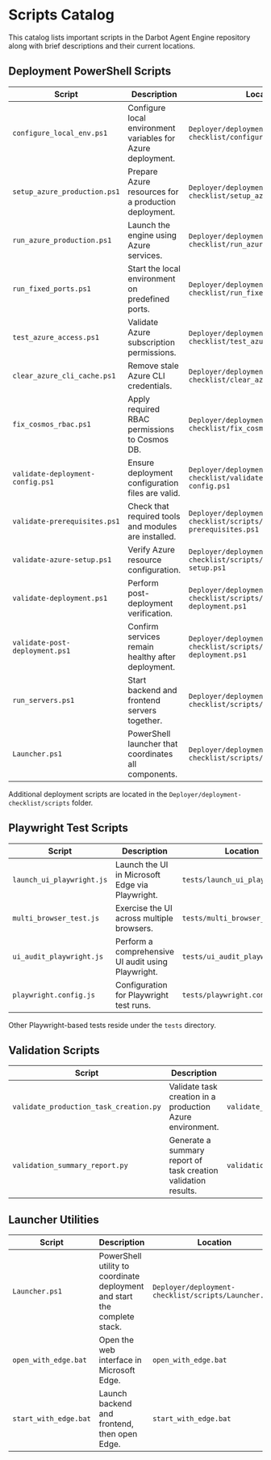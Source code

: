# Scripts Catalog

This catalog lists important scripts in the Darbot Agent Engine repository along with brief descriptions and their current locations.

## Deployment PowerShell Scripts

| Script | Description | Location |
|-------|-------------|---------|
| `configure_local_env.ps1` | Configure local environment variables for Azure deployment. | `Deployer/deployment-checklist/configure_local_env.ps1` |
| `setup_azure_production.ps1` | Prepare Azure resources for a production deployment. | `Deployer/deployment-checklist/setup_azure_production.ps1` |
| `run_azure_production.ps1` | Launch the engine using Azure services. | `Deployer/deployment-checklist/run_azure_production.ps1` |
| `run_fixed_ports.ps1` | Start the local environment on predefined ports. | `Deployer/deployment-checklist/run_fixed_ports.ps1` |
| `test_azure_access.ps1` | Validate Azure subscription permissions. | `Deployer/deployment-checklist/test_azure_access.ps1` |
| `clear_azure_cli_cache.ps1` | Remove stale Azure CLI credentials. | `Deployer/deployment-checklist/clear_azure_cli_cache.ps1` |
| `fix_cosmos_rbac.ps1` | Apply required RBAC permissions to Cosmos DB. | `Deployer/deployment-checklist/fix_cosmos_rbac.ps1` |
| `validate-deployment-config.ps1` | Ensure deployment configuration files are valid. | `Deployer/deployment-checklist/validate-deployment-config.ps1` |
| `validate-prerequisites.ps1` | Check that required tools and modules are installed. | `Deployer/deployment-checklist/scripts/validate-prerequisites.ps1` |
| `validate-azure-setup.ps1` | Verify Azure resource configuration. | `Deployer/deployment-checklist/scripts/validate-azure-setup.ps1` |
| `validate-deployment.ps1` | Perform post-deployment verification. | `Deployer/deployment-checklist/scripts/validate-deployment.ps1` |
| `validate-post-deployment.ps1` | Confirm services remain healthy after deployment. | `Deployer/deployment-checklist/scripts/validate-post-deployment.ps1` |
| `run_servers.ps1` | Start backend and frontend servers together. | `Deployer/deployment-checklist/scripts/run_servers.ps1` |
| `Launcher.ps1` | PowerShell launcher that coordinates all components. | `Deployer/deployment-checklist/scripts/Launcher.ps1` |

Additional deployment scripts are located in the `Deployer/deployment-checklist/scripts` folder.

## Playwright Test Scripts

| Script | Description | Location |
|-------|-------------|---------|
| `launch_ui_playwright.js` | Launch the UI in Microsoft Edge via Playwright. | `tests/launch_ui_playwright.js` |
| `multi_browser_test.js` | Exercise the UI across multiple browsers. | `tests/multi_browser_test.js` |
| `ui_audit_playwright.js` | Perform a comprehensive UI audit using Playwright. | `tests/ui_audit_playwright.js` |
| `playwright.config.js` | Configuration for Playwright test runs. | `tests/playwright.config.js` |

Other Playwright-based tests reside under the `tests` directory.

## Validation Scripts

| Script | Description | Location |
|-------|-------------|---------|
| `validate_production_task_creation.py` | Validate task creation in a production Azure environment. | `validate_production_task_creation.py` |
| `validation_summary_report.py` | Generate a summary report of task creation validation results. | `validation_summary_report.py` |

## Launcher Utilities

| Script | Description | Location |
|-------|-------------|---------|
| `Launcher.ps1` | PowerShell utility to coordinate deployment and start the complete stack. | `Deployer/deployment-checklist/scripts/Launcher.ps1` |
| `open_with_edge.bat` | Open the web interface in Microsoft Edge. | `open_with_edge.bat` |
| `start_with_edge.bat` | Launch backend and frontend, then open Edge. | `start_with_edge.bat` |

